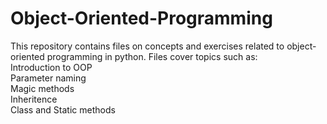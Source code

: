# Object-Oriented-Programming
This repository contains files on concepts and exercises related to object-oriented programming in python. Files cover topics such as:
<br />Introduction to OOP
<br />Parameter naming
<br />Magic methods
<br />Inheritence
<br />Class and Static methods
